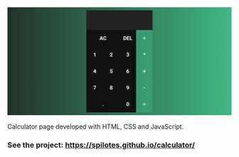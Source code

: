 <img src="./img/home.png">

Calculator page developed with HTML, CSS and JavaScript.
### See the project: https://spilotes.github.io/calculator/
